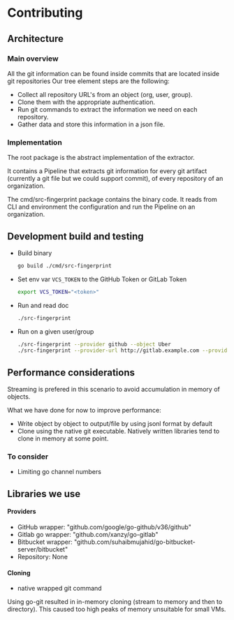 # Contributing

## Architecture

### Main overview

All the git information can be found inside commits that are located inside git repositories
Our tree element steps are the following:

- Collect all repository URL's from an object (org, user, group).
- Clone them with the appropriate authentication.
- Run git commands to extract the information we need on each repository.
- Gather data and store this information in a json file.

### Implementation

The root package is the abstract implementation of the extractor.

It contains a Pipeline that extracts git information for every git artifact
(currently a git file but we could support commit), of every repository of an organization.

The cmd/src-fingerprint package contains the binary code.
It reads from CLI and environment the configuration and run the Pipeline on an organization.

## Development build and testing

- Build binary

  ```sh
  go build ./cmd/src-fingerprint
  ```

- Set env var `VCS_TOKEN` to the GitHub Token or GitLab Token

  ```sh
  export VCS_TOKEN="<token>"
  ```

- Run and read doc

  ```sh
  ./src-fingerprint
  ```

- Run on a given user/group
  ```sh
  ./src-fingerprint --provider github --object Uber
  ./src-fingerprint --provider-url http://gitlab.example.com --provider gitlab --object Groupe
  ```

## Performance considerations

Streaming is prefered in this scenario to avoid accumulation in memory of objects.

What we have done for now to improve performance:

- Write object by object to output/file by using jsonl format by default
- Clone using the native git executable. Natively written libraries tend to clone
  in memory at some point.

### To consider

- Limiting go channel numbers

## Libraries we use

#### Providers

- GitHub wrapper: "github.com/google/go-github/v36/github"
- Gitlab go wrapper: "github.com/xanzy/go-gitlab"
- Bitbucket wrapper: "github.com/suhaibmujahid/go-bitbucket-server/bitbucket"
- Repository: None

#### Cloning

- native wrapped git command

Using go-git resulted in in-memory cloning (stream to memory and then to directory).
This caused too high peaks of memory unsuitable for small VMs.
